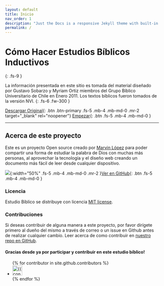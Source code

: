 ```yaml
---
layout: default
title: Inicio
nav_order: 1
description: "Just the Docs is a responsive Jekyll theme with built-in search that is easily customizable and hosted on GitHub Pages."
permalink: /
---
```


# Cómo Hacer Estudios Bíblicos Inductivos
{: .fs-9 }

La información presentada en este sitio es tomada del material diseñado por Gustavo Sobarzo y Myriam Ortiz miembros del Grupo Bíblico Universitario de Chile en Enero 2011. Los textos bíblicos fueron tomados de la versión NVI. 
{: .fs-6 .fw-300 }

[Descargar Original](https://gbuch.cl/images/publicacionesgbuch/ComoHacerEBI.pdf){: .btn .btn-primary .fs-5 .mb-4 .mb-md-0 .mr-2 target="_blank" rel="noopener"} [Empezar]({{site.baseurl}}/docs/configuration/){: .btn .fs-5 .mb-4 .mb-md-0 }

---

## Acerca de este proyecto

Este es un proyecto Open source creado por [Marvin López](https://about.me/marvlm) para poder compartir una forma de estudiar la palabra de Dios con muchas más personas, al aprovechar la tecnología y el diseño web creando un documento más fácil de leer desde cualquier dispositivo. 

![]({{site.baseurl}}/assets/images/web_devices.png){:width="50%" .fs-5 .mb-4 .mb-md-0 .mr-2 }[Ver en GitHub](https://github.com/marvlm/estudio-biblico){: .btn .fs-5 .mb-4 .mb-md-0 }

### Licencia

Estudio Bíblico se distribuye con licencia [MIT license](https://github.com/pmarsceill/just-the-docs/tree/master/LICENSE.txt).

### Contribuciones

Si deseas contribuir de alguna manera a este proyecto, por favor dirígete primero al dueño del mismo a través de correo o un issue en Github antes de realizar cualquier cambio. Leer acerca de como contribuir en [nuestro repo en GitHub](https://github.com/pmarsceill/just-the-docs#contributing).

#### Gracias desde ya por participar y contribuir en este estudio bíblico!

<ul class="list-style-none">
{% for contributor in site.github.contributors %}
  <li class="d-inline-block mr-1">
     <a href="{{ contributor.html_url }}"><img src="{{ contributor.avatar_url }}" width="32" height="32" alt="{{ contributor.login }}"/></a>
  </li>
{% endfor %}
</ul>